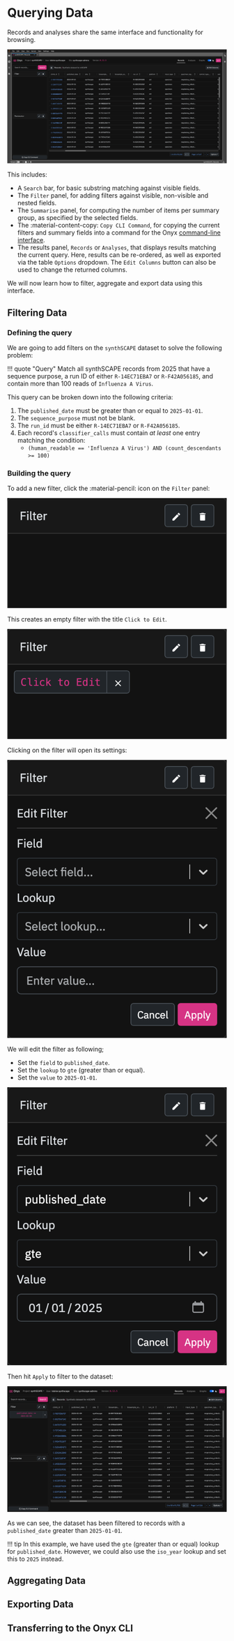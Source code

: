 # Querying Data

Records and analyses share the same interface and functionality for browsing.

![](../../img/records.png)

This includes:

- A `Search` bar, for basic substring matching against visible fields.
- The `Filter` panel, for adding filters against visible, non-visible and nested fields.
- The `Summarise` panel, for computing the number of items per summary group, as specified by the selected fields.
- The :material-content-copy: `Copy CLI Command`, for copying the current filters and summary fields into a command for the Onyx [command-line interface](https://climb-tre.github.io/onyx-client/cli/documentation/#onyx-filter).
- The results panel, `Records` or `Analyses`, that displays results matching the current query. Here, results can be re-ordered, as well as exported via the table `Options` dropdown. The `Edit Columns` button can also be used to change the returned columns.

We will now learn how to filter, aggregate and export data using this interface.

## Filtering Data

### Defining the query

We are going to add filters on the `synthSCAPE` dataset to solve the following problem:

!!! quote "Query"
    Match all synthSCAPE records from 2025 that have a sequence purpose, a run ID of either `R-14EC71EBA7` or `R-F42A056185`, and contain more than 100 reads of `Influenza A Virus`.

This query can be broken down into the following criteria:

1. The `published_date` must be greater than or equal to `2025-01-01`.
2. The `sequence_purpose` must not be blank.
3. The `run_id` must be either `R-14EC71EBA7` or `R-F42A056185`.
4. Each record's `classifier_calls` must contain _at least_ one entry matching the condition:
    - `(human_readable == 'Influenza A Virus') AND (count_descendants >= 100)`
     
### Building the query

To add a new filter, click the :material-pencil: icon on the `Filter` panel:

![](../../img/filter.png)

This creates an empty filter with the title `Click to Edit`.

![](../../img/empty_filter.png)

Clicking on the filter will open its settings:

![](../../img/edit_filter.png)

We will edit the filter as following;

- Set the `field` to `published_date`.
- Set the `lookup` to `gte` (greater than or equal).
- Set the `value` to `2025-01-01`.

![](../../img/published_date_filter.png)

Then hit `Apply` to filter to the dataset:

![](../../img/published_date_results.png)

As we can see, the dataset has been filtered to records with a `published_date` greater than `2025-01-01`.

!!! tip
    In this example, we have used the `gte` (greater than or equal) lookup for `published_date`. However, we could also use the `iso_year` lookup and set this to `2025` instead. 

## Aggregating Data

## Exporting Data

## Transferring to the Onyx CLI

